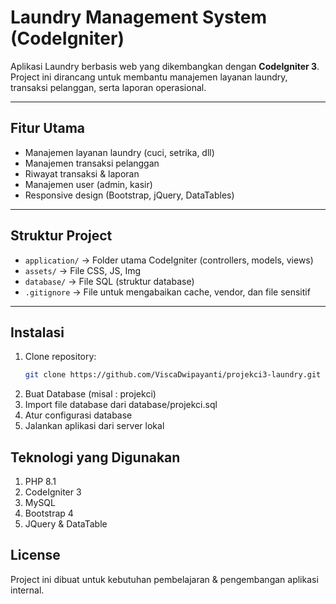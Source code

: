 # Laundry Management System (CodeIgniter)

Aplikasi Laundry berbasis web yang dikembangkan dengan **CodeIgniter 3**.  
Project ini dirancang untuk membantu manajemen layanan laundry, transaksi pelanggan, serta laporan operasional.

---

## Fitur Utama
- Manajemen layanan laundry (cuci, setrika, dll)
- Manajemen transaksi pelanggan
- Riwayat transaksi & laporan
- Manajemen user (admin, kasir)
- Responsive design (Bootstrap, jQuery, DataTables)

---

## Struktur Project
- `application/` → Folder utama CodeIgniter (controllers, models, views)
- `assets/` → File CSS, JS, Img
- `database/` → File SQL (struktur database)
- `.gitignore` → File untuk mengabaikan cache, vendor, dan file sensitif

---

## Instalasi
1. Clone repository:
   ```bash
   git clone https://github.com/ViscaDwipayanti/projekci3-laundry.git
2. Buat Database (misal : projekci)
3. Import file database dari database/projekci.sql
4. Atur configurasi database
5. Jalankan aplikasi dari server lokal

## Teknologi yang Digunakan
1. PHP 8.1
2. CodeIgniter 3
3. MySQL
4. Bootstrap 4
5. JQuery & DataTable

## License
Project ini dibuat untuk kebutuhan pembelajaran & pengembangan aplikasi internal.

   
   

